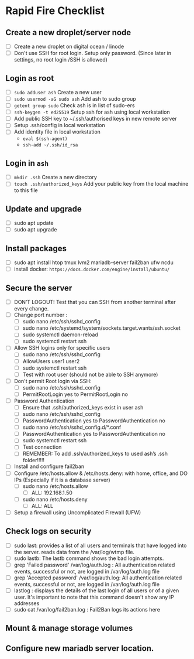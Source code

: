 # Rapid Fire Checklist

## Create a new droplet/server node
- [ ] Create a new droplet on digital ocean / linode
- [ ] Don't use SSH for root login. Setup only password. (Since later in settings, no root login /SSH is allowed)

## Login as root
- [ ] ```sudo adduser ash``` Create a new user
- [ ] ```sudo usermod -aG sudo ash``` Add ash to sudo group 
- [ ] ```getent group sudo``` Check ash is in list of sudo-ers
- [ ] ```ssh-keygen -t ed25519``` Setup ssh for ash using local workstation
- [ ] Add public SSH key to ~/.ssh/authorised keys in new remote server
- [ ] Setup .ssh/config in local workstation
- [ ] Add identity file in local workstation 
  - ```eval $(ssh-agent)```
  - ```ssh-add ~/.ssh/id_rsa```

## Login in ```ash```
- [ ] ```mkdir .ssh``` Create a new directory
- [ ] ```touch .ssh/authorized_keys``` Add your public key from the local machine to this file

## Update and upgrade
- [ ] sudo apt update
- [ ] sudo apt upgrade

## Install packages
- [ ] sudo apt install htop tmux lvm2 mariadb-server fail2ban ufw ncdu 
- [ ] install docker: ```https://docs.docker.com/engine/install/ubuntu/ ```

## Secure the server
- [ ] DON’T LOGOUT! Test that you can SSH from another terminal after every change.
- [ ] Change port number : 
    - [ ] sudo nano /etc/ssh/sshd_config
    - [ ] sudo nano /etc/systemd/system/sockets.target.wants/ssh.socket
    - [ ] sudo systemctl daemon-reload
    - [ ] sudo systemctl restart ssh
- [ ] Allow SSH logins only for specific users
    - [ ] sudo nano /etc/ssh/sshd_config
    - [ ] AllowUsers user1 user2
    - [ ] sudo systemctl restart ssh
    - [ ] Test with root user (should not be able to SSH anymore)
- [ ] Don't permit Root login via SSH: 
    - [ ] sudo nano /etc/ssh/sshd_config
    - [ ] PermitRootLogin yes to PermitRootLogin no
- [ ] Password Authentication
    - [ ] Ensure that .ssh/authorized_keys exist in user ash
    - [ ] sudo nano /etc/ssh/sshd_config
    - [ ] PasswordAuthentication yes to PasswordAuthentication no
    - [ ] sudo nano /etc/ssh/sshd_config.d/*.conf
    - [ ] PasswordAuthentication yes to PasswordAuthentication no
    - [ ] sudo systemctl restart ssh
    - [ ] Test connection
    - [ ] REMEMBER: To add .ssh/authorized_keys to used ash’s .ssh folder!!!!!
- [ ] Install and configure fail2ban
- [ ] Configure /etc/hosts.allow & /etc/hosts.deny: with home, office, and DO IPs (Especially if it is a database server)
    - [ ] sudo nano /etc/hosts.allow 
        - [ ] ALL: 192.168.1.50
    - [ ] sudo nano /etc/hosts.deny
        - [ ] ALL: ALL
- [ ] Setup a firewall using Uncomplicated Firewall (UFW) 

## Check logs on security
- [ ] sudo last: provides a list of all users and terminals that have logged into the server. reads data from the /var/log/wtmp file.
- [ ] sudo lastb: The lastb command shows the bad login attempts.
- [ ] grep 'Failed password' /var/log/auth.log : All authentication related events, successful or not, are logged in /var/log/auth.log file
- [ ] grep 'Accepted password' /var/log/auth.log: All authentication related events, successful or not, are logged in /var/log/auth.log file
- [ ] lastlog : displays the details of the last login of all users or of a given user. It's important to note that this command doesn't show any IP addresses
- [ ] sudo cat /var/log/fail2ban.log : Fail2Ban logs its actions here

## Mount & manage storage volumes

## Configure new mariadb server location.
